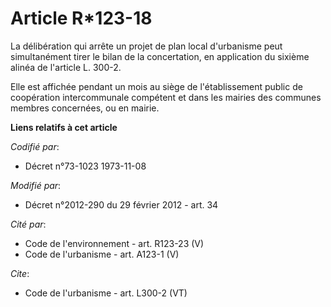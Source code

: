 # Article R*123-18

La délibération qui arrête un projet de plan local d'urbanisme peut simultanément tirer le bilan de la concertation, en
application du sixième alinéa de l'article L. 300-2. 

Elle est affichée pendant un mois au siège de l'établissement public de coopération intercommunale compétent et dans les
mairies des communes membres concernées, ou en mairie.

**Liens relatifs à cet article**

_Codifié par_:

  - Décret n°73-1023 1973-11-08

_Modifié par_:

  - Décret n°2012-290 du 29 février 2012 - art. 34

_Cité par_:

  - Code de l'environnement - art. R123-23 (V)
  - Code de l'urbanisme - art. A123-1 (V)

_Cite_:

  - Code de l'urbanisme - art. L300-2 (VT)
